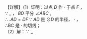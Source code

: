 【详解】（1）证明：过点 $D$ 作 $\cdot$ 于点 $F$ ，  
∵ $\_$ ， $B D$ 平分 $\angle A B C$ ，  
∴ $. A D { = } D F$ ∵ $A D$ 是 $\odot D$ 的半径， $\cdot$ ，  
∴BC 是 $\cdot$ 的切线；  
（2）解：∵ $\_$   
